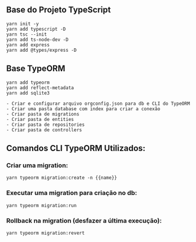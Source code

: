 ## Base do Projeto TypeScript

```
yarn init -y
yarn add typescript -D
yarn tsc --init
yarn add ts-node-dev -D
yarn add express
yarn add @types/express -D
```

## Base TypeORM

```
yarn add typeorm
yarn add reflect-metadata
yarn add sqlite3

- Criar e configurar arquivo orgconfig.json para db e CLI do TypeORM
- Criar uma pasta database com index para criar a conexão
- Criar pasta de migrations
- Criar pasta de entities
- Criar pasta de repositories
- Criar pasta de controllers
```

## Comandos CLI TypeORM Utilizados:

### Criar uma migration:

```
yarn typeorm migration:create -n {{name}}
```

### Executar uma migration para criação no db:

```
yarn typeorm migration:run
```

### Rollback na migration (desfazer a última execução):

```
yarn typeorm migration:revert
```
